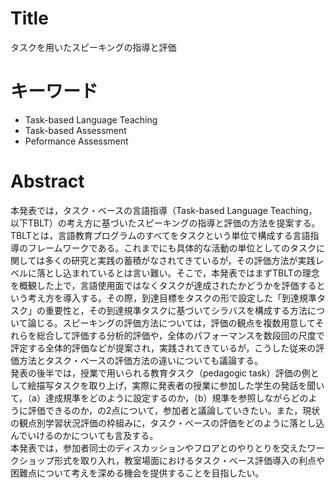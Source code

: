 # Title
タスクを用いたスピーキングの指導と評価

# キーワード
- Task-based Language Teaching
- Task-based Assessment
- Peformance Assessment

# Abstract
  本発表では，タスク・ベースの言語指導（Task-based Language Teaching，以下TBLT）の考え方に基づいたスピーキングの指導と評価の方法を提案する。TBLTとは，言語教育プログラムのすべてをタスクという単位で構成する言語指導のフレームワークである。これまでにも具体的な活動の単位としてのタスクに関しては多くの研究と実践の蓄積がなされてきているが，その評価方法が実践レベルに落とし込まれているとは言い難い。そこで，本発表ではまずTBLTの理念を概観した上で，言語使用面ではなくタスクが達成されたかどうかを評価するという考え方を導入する。その際，到達目標をタスクの形で設定した「到達規準タスク」の重要性と，その到達規準タスクに基づいてシラバスを構成する方法について論じる。スピーキングの評価方法については，評価の観点を複数用意してそれらを総合して評価する分析的評価や，全体のパフォーマンスを数段回の尺度で評定する全体的評価などが提案され，実践されてきているが，こうした従来の評価方法とタスク・ベースの評価方法の違いについても議論する。  
  発表の後半では，授業で用いられる教育タスク（pedagogic task）評価の例として絵描写タスクを取り上げ，実際に発表者の授業に参加した学生の発話を聞いて，（a）達成規準をどのように設定するのか，（b）規準を参照しながらどのように評価できるのか，の2点について，参加者と議論していきたい。また，現状の観点別学習状況評価の枠組みに，タスク・ベースの評価をどのように落とし込んでいけるのかについても言及する。  
  本発表では，参加者同士のディスカッションやフロアとのやりとりを交えたワークショップ形式を取り入れ，教室場面におけるタスク・ベース評価導入の利点や困難点について考えを深める機会を提供することを目指したい。
